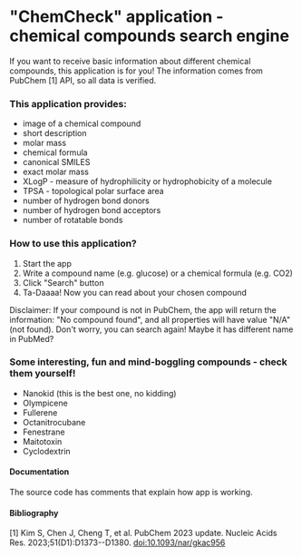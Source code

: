 # "ChemCheck" application - chemical compounds search engine

If you want to receive basic information about different chemical compounds, this application is for you! The information comes from PubChem [1] API, so all data is verified.

### This application provides:

-   image of a chemical compound
-   short description
-   molar mass
-   chemical formula
-   canonical SMILES
-   exact molar mass
-   XLogP - measure of hydrophilicity or hydrophobicity of a molecule
-   TPSA - topological polar surface area
-   number of hydrogen bond donors
-   number of hydrogen bond acceptors
-   number of rotatable bonds

### How to use this application?

1.  Start the app
2.  Write a compound name (e.g. glucose) or a chemical formula (e.g. CO2)
3.  Click "Search" button
4.  Ta-Daaaa! Now you can read about your chosen compound

Disclaimer: If your compound is not in PubChem, the app will return the information: "No compound found", and all properties will have value "N/A" (not found). Don't worry, you can search again! Maybe it has different name in PubMed?

### Some interesting, fun and mind-boggling compounds - check them yourself!

-   Nanokid (this is the best one, no kidding)
-   Olympicene
-   Fullerene
-   Octanitrocubane
-   Fenestrane
-   Maitotoxin
-   Cyclodextrin

#### Documentation

The source code has comments that explain how app is working.

#### Bibliography

[1] Kim S, Chen J, Cheng T, et al. PubChem 2023 update. Nucleic Acids Res. 2023;51(D1):D1373--D1380. <doi:10.1093/nar/gkac956>
